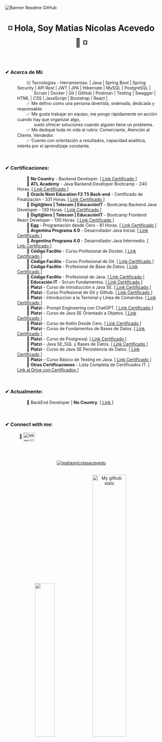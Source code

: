 <image align="center" src="https://i.imgur.com/c9EhicP.png" alt="Banner Readme GitHub">

<h1 align="center"> ◽ Hola, Soy Matias Nicolas Acevedo 👋 ◽ </h1>

<br>
  
<h3 align="left">✔ Acerca de Mí:</h3>

<dl>
    <dd>
        &nbsp;&nbsp;&nbsp;&nbsp;&nbsp;&nbsp;&nbsp; 
        ☑ Tecnologías - Herramientas:  | Java | Spring Boot | Spring Security | API Rest | JWT | JPA | Hibernate | MySQL | PostgreSQL | 
        <br>&nbsp;&nbsp;&nbsp;&nbsp;&nbsp;&nbsp;&nbsp;&nbsp;&nbsp;&nbsp;&nbsp;&nbsp;&nbsp;         
        Scrum | Docker | Git | GitHub | Postman | Testing | Swagger | HTML | CSS | JavaScript | Bootstrap | React |
    </dd>
    <dd>
        &nbsp;&nbsp;&nbsp;&nbsp;&nbsp;&nbsp;&nbsp;
        ✅ Me defino como una persona divertida, ordenada, dedicada y responsable.
    </dd>
    <dd>
        &nbsp;&nbsp;&nbsp;&nbsp;&nbsp;&nbsp;&nbsp;
        ✅ Me gusta trabajar en equipo, me pongo rápidamente en acción cuando hay que organizar algo,
        <br>&nbsp;&nbsp;&nbsp;&nbsp;&nbsp;&nbsp;&nbsp;&nbsp;&nbsp;&nbsp;&nbsp;&nbsp;&nbsp; 
        suelo ofrecer soluciones cuando alguien tiene un problema.
    </dd>
    <dd>
        &nbsp;&nbsp;&nbsp;&nbsp;&nbsp;&nbsp;&nbsp;
        ✅ Me dediqué toda mi vida al rubro: Comerciante, Atención al Cliente, Vendedor.
    </dd>
    <dd>
        &nbsp;&nbsp;&nbsp;&nbsp;&nbsp;&nbsp;&nbsp;
        ✅ Cuento con orientación a resultados, capacidad analítica, interés por el aprendizaje constante.
    </dd>
</dl>

<br>

<h3 align="left">✔ Certificaciones:</h3>

<dl>
    <dd>
        &nbsp;&nbsp;&nbsp;&nbsp;&nbsp;&nbsp;&nbsp; 
        🔸 <b>No Country</b> - Backend Developer. 
        <a href="https://drive.google.com/file/d/1pBP8DDy3YxkhkTrMKPw0NL1bl7m4pzaD/view?usp=drive_link" target="_blank">[ Link Certificado ]</a>
    </dd>
    <dd>
        &nbsp;&nbsp;&nbsp;&nbsp;&nbsp;&nbsp;&nbsp; 
        🔸 <b>ATL Academy</b> - Java Backend Developer Bootcamp - 240 Horas. 
        <a href="https://drive.google.com/file/d/1gHpErL6syp5mrwA3pqTsnlu5x14PK7nC/view?usp=drive_link" target="_blank">[ Link Certificado ]</a>
    </dd>
    <dd>
        &nbsp;&nbsp;&nbsp;&nbsp;&nbsp;&nbsp;&nbsp; 
        🔸 <b>Oracle Next Education F2 T5 Back-end</b> - Certificado de Finalización - 331 Horas. 
        <a href="https://drive.google.com/file/d/1Smc1oKek2NdJYKxO0Cb53Y5M8xkKaAib/view?usp=drive_link" target="_blank">[ Link Certificado ]</a>
    </dd>
    <dd>
        &nbsp;&nbsp;&nbsp;&nbsp;&nbsp;&nbsp;&nbsp; 
        🔸 <b>Digit@lers | Telecom | EducaciónIT</b> - Bootcamp Backend Java Developer - 130 Horas. 
        <a href="https://drive.google.com/file/d/1NjM9Mj6VR6zjgYYPfb3Xn0lbZMc843eo/view?usp=drive_link" target="_blank">[ Link Certificado ]</a>
    </dd>
    <dd>
        &nbsp;&nbsp;&nbsp;&nbsp;&nbsp;&nbsp;&nbsp; 
        🔸 <b>Digit@lers | Telecom | EducaciónIT</b> - Bootcamp Frontend React Developer - 130 Horas. 
        <a href="https://drive.google.com/file/d/1NzsJKrIof9RBYm7_RMvBVT5mzpD_KjRh/view?usp=drive_link" target="_blank">[ Link Certificado ]</a>
    </dd>
    <dd>
        &nbsp;&nbsp;&nbsp;&nbsp;&nbsp;&nbsp;&nbsp; 
        🔸 <b>Egg</b> - Programación desde Cero - 81 Horas. 
        <a href="https://drive.google.com/file/d/1LA4XjxvN7OZFv61ygOQYi_1tfZMdXcfx/view?usp=drive_link" target="_blank">[ Link Certificado ]</a>
    </dd>
    <dd>
        &nbsp;&nbsp;&nbsp;&nbsp;&nbsp;&nbsp;&nbsp; 
        🔸 <b>Argentina Programa 4.0</b> - Desarrollador Java Inicial.
        <a href="https://drive.google.com/file/d/1acSpvx-YqnO_R8fK11MglJ4M4YPLnyqB/view?usp=drive_link" target="_blank">[ Link Certificado ]</a>
    </dd>
    <dd>
        &nbsp;&nbsp;&nbsp;&nbsp;&nbsp;&nbsp;&nbsp; 
        🔸 <b>Argentina Programa 4.0</b> - Desarrollador Java Intermedio.
        <a href="https://drive.google.com/file/d/1-0uKi_OmKW79VfJ4JDgvhKHjD_ATyToy/view?usp=drive_link" target="_blank">[ Link Certificado ]</a>
    </dd>
    <dd>
        &nbsp;&nbsp;&nbsp;&nbsp;&nbsp;&nbsp;&nbsp; 
        🔸 <b>Código Facilito</b> - Curso Profesional de Docker. 
        <a href="https://drive.google.com/file/d/1x_sEqz_VLnFPcOQY-Tw_o2x8u9R5EwDQ/view?usp=drive_link" target="_blank">[ Link Certificado ]</a>
    </dd>
    <dd>
        &nbsp;&nbsp;&nbsp;&nbsp;&nbsp;&nbsp;&nbsp; 
        🔸 <b>Código Facilito</b> - Curso Profesional de Git. 
        <a href="https://drive.google.com/file/d/1am6uv2amvEBo-RUmNQ6viO7Cd8ZQ1-ck/view?usp=drive_link" target="_blank">[ Link Certificado ]</a>
    </dd>
    <dd>
        &nbsp;&nbsp;&nbsp;&nbsp;&nbsp;&nbsp;&nbsp; 
        🔸 <b>Código Facilito</b> - Profesional de Base de Datos. 
        <a href="https://drive.google.com/file/d/1c5W9zGTwo3JBnewnpuvOHKbatdQ8j2pR/view?usp=drive_link" target="_blank">[ Link Certificado ]</a>
    </dd>
    <dd>
        &nbsp;&nbsp;&nbsp;&nbsp;&nbsp;&nbsp;&nbsp; 
        🔸 <b>Código Facilito</b> - Profesional de Java. 
        <a href="https://drive.google.com/file/d/1ZlC2X5EJhitNbFVdjm1MTKf-wFiYzDyF/view?usp=drive_link" target="_blank">[ Link Certificado ]</a>
    </dd>
    <dd>
        &nbsp;&nbsp;&nbsp;&nbsp;&nbsp;&nbsp;&nbsp; 
        🔸 <b>Educación IT</b> - Scrum Fundamentos. 
        <a href="https://drive.google.com/file/d/1npPvvTqVpWVUR4YxXE1AzG1OYvbjWSb6/view?usp=drive_link" target="_blank">[ Link Certificado ]</a>
    </dd>
    <dd>
        &nbsp;&nbsp;&nbsp;&nbsp;&nbsp;&nbsp;&nbsp; 
        🔸 <b>Platzi</b> - Curso de Introducción a Java SE. 
        <a href="https://drive.google.com/file/d/1RV9vp9EOoqkLqKOnlCkavy3DViJzBn6j/view?usp=drive_link" target="_blank">[ Link Certificado ]</a>
    </dd>
    <dd>
        &nbsp;&nbsp;&nbsp;&nbsp;&nbsp;&nbsp;&nbsp; 
        🔸 <b>Platzi</b> - Curso Profesional de Git y Github. 
        <a href="https://drive.google.com/file/d/1oBNdn0m9CA1nevcFwpjEJHKpD_rorEv5/view?usp=drive_link" target="_blank">[ Link Certificado ]</a>
    </dd>
    <dd>
        &nbsp;&nbsp;&nbsp;&nbsp;&nbsp;&nbsp;&nbsp; 
        🔸 <b>Platzi</b> - Introduccion a la Terminal y Línea de Comandos. 
        <a href="https://drive.google.com/file/d/1nQNhEYlOQrbRJS5MuSTrmNlEtJiS6cow/view?usp=drive_link" target="_blank">[ Link Certificado ]</a>
    </dd>
    <dd>
        &nbsp;&nbsp;&nbsp;&nbsp;&nbsp;&nbsp;&nbsp; 
        🔸 <b>Platzi</b> - Prompt Engineering con ChatGPT. 
        <a href="https://drive.google.com/file/d/1tl9Ek_ZPVwPCBLIf163fK2JY-A1l2QRm/view?usp=drive_link" target="_blank">[ Link Certificado ]</a>
    </dd>
    <dd>
        &nbsp;&nbsp;&nbsp;&nbsp;&nbsp;&nbsp;&nbsp; 
        🔸 <b>Platzi</b> - Curso de Java SE Orientado a Objetos. 
        <a href="https://drive.google.com/file/d/1A6q7tYt9JUWyeuLuRTWuIiFSlC5Cc6to/view?usp=drive_link" target="_blank">[ Link Certificado ]</a>
    </dd>
    <dd>
        &nbsp;&nbsp;&nbsp;&nbsp;&nbsp;&nbsp;&nbsp; 
        🔸 <b>Platzi</b> - Curso de Kotlin Desde Cero. 
        <a href="https://drive.google.com/file/d/1EzTtr36Ad5hmwnq4-lGcLkTjEfdxJWrB/view?usp=sharing" target="_blank">[ Link Certificado ]</a>
    </dd>
    <dd>
        &nbsp;&nbsp;&nbsp;&nbsp;&nbsp;&nbsp;&nbsp; 
        🔸 <b>Platzi</b> - Curso de Fundamentos de Bases de Datos. 
        <a href="https://drive.google.com/file/d/13MqutY7EW_GelS7R-2UnR0pGguxwbxNa/view?usp=sharing" target="_blank">[ Link Certificado ]</a>
    </dd>
    <dd>
        &nbsp;&nbsp;&nbsp;&nbsp;&nbsp;&nbsp;&nbsp; 
        🔸 <b>Platzi</b> - Curso de Postgresql. 
        <a href="https://drive.google.com/file/d/13sSupCzKEisCjbH3J_LovUi99nnoF4C8/view?usp=sharing" target="_blank">[ Link Certificado ]</a>
    </dd>
    <dd>
        &nbsp;&nbsp;&nbsp;&nbsp;&nbsp;&nbsp;&nbsp; 
        🔸 <b>Platzi</b> - Java SE_SQL y Bases de Datos.
        <a href="https://drive.google.com/file/d/1lPjk_ZB_7XAcimHhHXmJgYO9CAOp1mGq/view?usp=sharing" target="_blank">[ Link Certificado ]</a>
    </dd>
    <dd>
        &nbsp;&nbsp;&nbsp;&nbsp;&nbsp;&nbsp;&nbsp; 
        🔸 <b>Platzi</b> - Curso de Java SE Persistencia de Datos.
        <a href="https://drive.google.com/file/d/1jHXlxBAWfhJQoz5Dl30Ghl3i-_zahbpL/view?usp=sharing" target="_blank">[ Link Certificado ]</a>
    </dd>
    <dd>
        &nbsp;&nbsp;&nbsp;&nbsp;&nbsp;&nbsp;&nbsp; 
        🔸 <b>Platzi</b> - Curso Básico de Testing en Java.
        <a href="https://drive.google.com/file/d/1Q8kcu8JAn9r4MWmbL1dsrBnAZfy9iuRU/view?usp=sharing" target="_blank">[ Link Certificado ]</a>
    </dd>
    <dd>
        &nbsp;&nbsp;&nbsp;&nbsp;&nbsp;&nbsp;&nbsp; 
        🔸 <b>Otras Certificaciones</b> - Lista Completa de Certificados IT.
        <a href="https://drive.google.com/drive/folders/1SD7B7iXG0PmdEYuB5nyuoaCHL2uiuOFa?usp=sharing" target="_blank">[ Link al Drive con Certificados ]</a>
    </dd>
</dl>

<br>

<h3 align="left">✔ Actualmente:</h3>

<dl>
    <dd>
        &nbsp;&nbsp;&nbsp;&nbsp;&nbsp;&nbsp;&nbsp;
        🔸 BackEnd Developer | <b>No Country</b>.
        <a href="https://www.nocountry.tech/" target="_blank">[ Link ]</a>
    </dd>
</dl>

<br>

<h3 align="left">✔ Connect with me:</h3>

<p align="left">
    &nbsp;&nbsp;&nbsp;&nbsp;&nbsp;&nbsp;&nbsp;&nbsp;&nbsp;&nbsp;&nbsp;
    🔸 <a href="https://www.linkedin.com/in/matias-nicolas-acevedo/" target="_blank"><img align="center" src="https://raw.githubusercontent.com/rahuldkjain/github-profile-readme-generator/master/src/images/icons/Social/linked-in-alt.svg" alt="https://www.linkedin.com/in/matias-nicolas-acevedo/" height="30" width="40" /></a>
</p>

<br>
<br>

<p align="center"> <a href="https://github.com/ryo-ma/github-profile-trophy"><img src="https://github-profile-trophy.vercel.app/?username=matiasnicolasacevedo&theme=onedark" alt="matiasnicolasacevedo" /></a> 
</p>

<br>

<div align="center">
    <img src="https://github-readme-stats.vercel.app/api/top-langs/?username=MatiasNicolasAcevedo&layout=compact&theme=cobalt&hide_border=true" width="36%"/>
    <img src="https://github-readme-stats.vercel.app/api?username=MatiasNicolasAcevedo&show_icons=true&theme=cobalt&hide_border=true" alt="My github stats" width="47%"/> 
</div>


